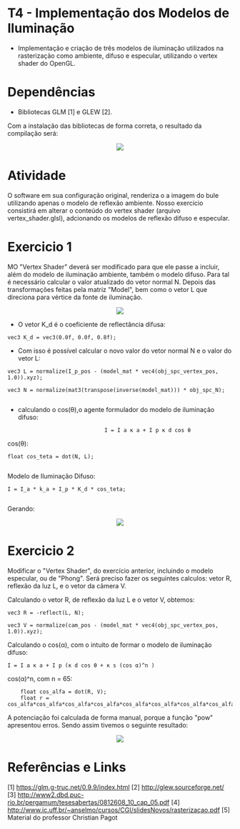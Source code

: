 # T4 - Implementação dos Modelos de Iluminação

* Implementação e criação de três modelos de iluminação utilizados na rasterização como ambiente, difuso e especular, utilizando o vertex shader do OpenGL.  

# Dependências 

* Bibliotecas GLM [1] e GLEW [2].

Com a instalação das bibliotecas de forma correta, o resultado da compilação será: 
<p align="center">
  <img src="https://github.com/joseeugenio/ICG/blob/master/T4/ex.jpeg" />
</p>

# Atividade

O software em sua configuração original, renderiza o a imagem do bule utilizando apenas o modelo de reflexão ambiente. Nosso exercicio consistirá em alterar o conteúdo do vertex shader (arquivo vertex_shader.glsl), adcionando os modelos de reflexão difuso e especular.

# Exercicio 1

MO "Vertex Shader" deverá ser modificado para que ele passe a incluir, além do modelo de iluminação ambiente, também o modelo difuso. Para tal é necessário calcular o  valor atualizado do vetor normal N. Depois das transformações feitas pela matriz "Model", bem como o vetor L que direciona para vértice da fonte de iluminação. 

<p align="center">
  <img src="https://github.com/joseeugenio/ICG/blob/master/T4/1.jpeg" />
</p>

* O vetor K_d é o coeficiente de reflectância difusa:
````        
vec3 K_d = vec3(0.0f, 0.0f, 0.8f);
````
* Com isso é possível calcular o novo valor do vetor normal N e o valor do vetor L: 

````        
vec3 L = normalize(I_p_pos - (model_mat * vec4(obj_spc_vertex_pos, 1.0)).xyz);
   
vec3 N = normalize(mat3(transpose(inverse(model_mat))) * obj_spc_N);
   
````
* calculando o cos(θ),o agente formulador do modelo de iluminação difuso:
          
                                 I = I a κ a + I p κ d cos θ

cos(θ):
````        
float cos_teta = dot(N, L);
   
````
Modelo de Iluminação Difuso:

````        
I = I_a * k_a + I_p * K_d * cos_teta;
   
````
Gerando: 

<p align="center">
  <img src="https://github.com/joseeugenio/ICG/blob/master/T4/22.jpeg" />
</p>

# Exercicio 2
Modificar o "Vertex Shader", do exercício anterior, incluindo o modelo especular, ou de "Phong". Será preciso fazer os seguintes calculos: vetor R,  reflexão da luz L, e o vetor da câmera V. 

Calculando o vetor R, de reflexão da luz L e o vetor V, obtemos:

````        
vec3 R = -reflect(L, N);

vec3 V = normalize(cam_pos - (model_mat * vec4(obj_spc_vertex_pos, 1.0)).xyz);
````

Calculando o cos(α), com o intuito de formar o modelo de iluminação difuso:

````        
I = I a κ a + I p (κ d cos θ + κ s (cos α)^n )
````

cos(α)^n, com n = 65:

````        
    float cos_alfa = dot(R, V);
    float r = cos_alfa*cos_alfa*cos_alfa*cos_alfa*cos_alfa*cos_alfa*cos_alfa*cos_alfa*cos_alfa*cos_alfa.....
````
A potenciação foi calculada de forma manual, porque a função "pow" apresentou erros. Sendo assim tivemos o seguinte resultado:
<p align="center">
  <img src="https://github.com/joseeugenio/ICG/blob/master/T4/44.jpeg" />
</p>

# Referências e Links
[1] https://glm.g-truc.net/0.9.9/index.html
[2] http://glew.sourceforge.net/
[3] http://www2.dbd.puc-rio.br/pergamum/tesesabertas/0812608_10_cap_05.pdf
[4] http://www.ic.uff.br/~anselmo/cursos/CGI/slidesNovos/rasterizacao.pdf
[5] Material do professor Christian Pagot
